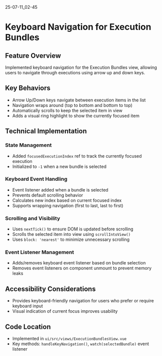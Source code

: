 25-07-11_02-45

# Keyboard Navigation for Execution Bundles

## Feature Overview
Implemented keyboard navigation for the Execution Bundles view, allowing users to navigate through executions using arrow up and down keys.

## Key Behaviors
- Arrow Up/Down keys navigate between execution items in the list
- Navigation wraps around (top to bottom and bottom to top)
- Automatically scrolls to keep the selected item in view
- Adds a visual ring highlight to show the currently focused item

## Technical Implementation

### State Management
- Added `focusedExecutionIndex` ref to track the currently focused execution
- Initialized to `-1` when a new bundle is selected

### Keyboard Event Handling
- Event listener added when a bundle is selected
- Prevents default scrolling behavior
- Calculates new index based on current focused index
- Supports wrapping navigation (first to last, last to first)

### Scrolling and Visibility
- Uses `nextTick()` to ensure DOM is updated before scrolling
- Scrolls the selected item into view using `scrollIntoView()`
- Uses `block: 'nearest'` to minimize unnecessary scrolling

### Event Listener Management
- Adds/removes keyboard event listener based on bundle selection
- Removes event listeners on component unmount to prevent memory leaks

## Accessibility Considerations
- Provides keyboard-friendly navigation for users who prefer or require keyboard input
- Visual indication of current focus improves usability

## Code Location
- Implemented in `ui/src/views/ExecutionBundlesView.vue`
- Key methods: `handleKeyNavigation()`, `watch(selectedBundle)` event listener
